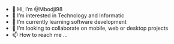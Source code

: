 - 👋 Hi, I’m @Mbodji98
- 👀 I’m interested in Technology and Informatic
- 🌱 I’m currently learning software development
- 💞️ I’m looking to collaborate on mobile, web or desktop projects
- 📫 How to reach me ...

<!---
Mbodji98/Mbodji98 is a ✨ special ✨ repository because its `README.md` (this file) appears on your GitHub profile.
You can click the Preview link to take a look at your changes.
--->
